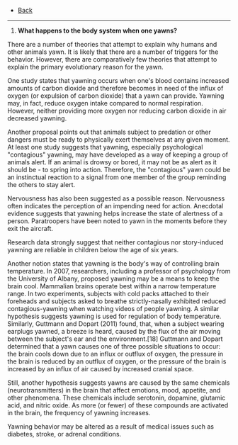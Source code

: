 * [Back](./key.md)

- - -

1. **What happens to the body system when one yawns?**

There are a number of theories that attempt to explain why humans and other animals yawn. It is likely that there are a number of triggers for the behavior. However, there are comparatively few theories that attempt to explain the primary evolutionary reason for the yawn.

One study states that yawning occurs when one's blood contains increased amounts of carbon dioxide and therefore becomes in need of the influx of oxygen (or expulsion of carbon dioxide) that a yawn can provide. Yawning may, in fact, reduce oxygen intake compared to normal respiration. However, neither providing more oxygen nor reducing carbon dioxide in air decreased yawning.

Another proposal points out that animals subject to predation or other dangers must be ready to physically exert themselves at any given moment. At least one study suggests that yawning, especially psychological "contagious" yawning, may have developed as a way of keeping a group of animals alert. If an animal is drowsy or bored, it may not be as alert as it should be - to spring into action. Therefore, the "contagious" yawn could be an instinctual reaction to a signal from one member of the group reminding the others to stay alert.

Nervousness has also been suggested as a possible reason. Nervousness often indicates the perception of an impending need for action. Anecdotal evidence suggests that yawning helps increase the state of alertness of a person. Paratroopers have been noted to yawn in the moments before they exit the aircraft.

Research data strongly suggest that neither contagious nor story-induced yawning are reliable in children below the age of six years.

Another notion states that yawning is the body's way of controlling brain temperature. In 2007, researchers, including a professor of psychology from the University of Albany, proposed yawning may be a means to keep the brain cool. Mammalian brains operate best within a narrow temperature range. In two experiments, subjects with cold packs attached to their foreheads and subjects asked to breathe strictly-nasally exhibited reduced contagious-yawning when watching videos of people yawning. A similar hypothesis suggests yawning is used for regulation of body temperature. Similarly, Guttmann and Dopart (2011) found, that, when a subject wearing earplugs yawned, a breeze is heard, caused by the flux of the air moving between the subject's ear and the environment.[18] Guttmann and Dopart determined that a yawn causes one of three possible situations to occur: the brain cools down due to an influx or outflux of oxygen, the pressure in the brain is reduced by an outflux of oxygen, or the pressure of the brain is increased by an influx of air caused by increased cranial space.

Still, another hypothesis suggests yawns are caused by the same chemicals (neurotransmitters) in the brain that affect emotions, mood, appetite, and other phenomena. These chemicals include serotonin, dopamine, glutamic acid, and nitric oxide. As more (or fewer) of these compounds are activated in the brain, the frequency of yawning increases.

Yawning behavior may be altered as a result of medical issues such as diabetes, stroke, or adrenal conditions.